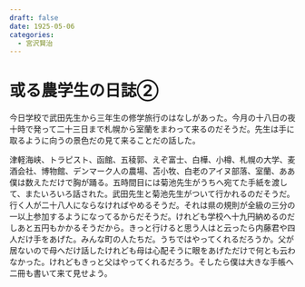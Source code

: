 ```yaml
---
draft: false
date: 1925-05-06
categories:
  - 宮沢賢治
---
```


# 或る農学生の日誌②

今日学校で武田先生から三年生の修学旅行のはなしがあった。今月の十八日の夜十時で発って二十三日まで札幌から室蘭をまわって来るのだそうだ。先生は手に取るように向うの景色だの見て来ることだの話した。

<!-- more -->

津軽海峡、トラピスト、函館、五稜郭、えぞ富士、白樺、小樽、札幌の大学、麦酒会社、博物館、デンマーク人の農場、苫小牧、白老のアイヌ部落、室蘭、ああ僕は数えただけで胸が踊る。五時間目には菊池先生がうちへ宛てた手紙を渡して、またいろいろ話された。武田先生と菊池先生がついて行かれるのだそうだ。
行く人が二十八人にならなければやめるそうだ。それは県の規則が全級の三分の一以上参加するようになってるからだそうだ。けれども学校へ十九円納めるのだしあと五円もかかるそうだから。きっと行けると思う人はと云ったら内藤君や四人だけ手をあげた。みんな町の人たちだ。うちではやってくれるだろうか。父が居ないので母へだけ話したけれども母は心配そうに眼をあげただけで何とも云わなかった。けれどもきっと父はやってくれるだろう。そしたら僕は大きな手帳へ二冊も書いて来て見せよう。

